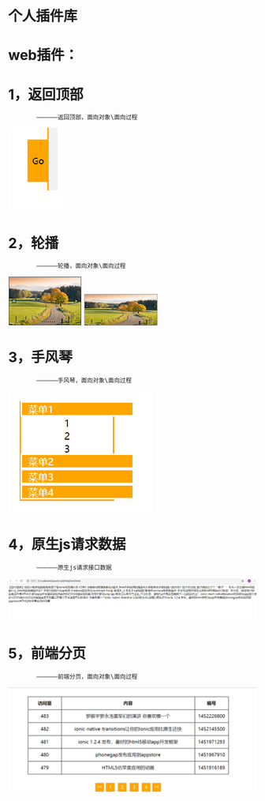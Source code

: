 # 个人插件库
# web插件：

# 1，返回顶部
		 	——————返回顶部，面向对象\面向过程
![返回顶部效果图](https://github.com/lmxyjy/web_plug/blob/master/title_img/top.png)
# 2，轮播
		 	——————轮播，面向对象\面向过程
![面向过程效果图](https://github.com/lmxyjy/web_plug/blob/master/title_img/buner_pro.png)  ![面向对象效果图](https://github.com/lmxyjy/web_plug/blob/master/title_img/buner_obj.png)

# 3，手风琴
		 	——————手风琴，面向对象\面向过程
![返回顶部效果图](https://github.com/lmxyjy/web_plug/blob/master/title_img/acc.png)

# 4，原生js请求数据
		 	——————原生js请求接口数据
![返回顶部效果图](https://github.com/lmxyjy/web_plug/blob/master/title_img/http.png)
			
# 5，前端分页
		 	——————前端分页，面向对象\面向过程
![返回顶部效果图](https://github.com/lmxyjy/web_plug/blob/master/title_img/page.png)

